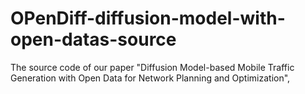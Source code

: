 # OPenDiff-diffusion-model-with-open-datas-source
The source code of our paper "Diffusion Model-based Mobile Traffic Generation with Open Data for Network Planning and Optimization",
